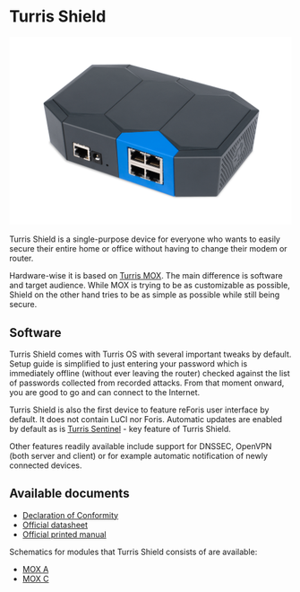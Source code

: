 # Turris Shield

![Turris Shield](shield.png)

Turris Shield is a single-purpose device for everyone who wants to easily
secure their entire home or office without having to change their modem or
router.

Hardware-wise it is based on [Turris MOX](../mox/intro.md). The main
difference is software and target audience.  While MOX is trying to be as
customizable as possible, Shield on the other hand tries to be as simple as
possible while still being secure.

## Software

Turris Shield comes with Turris OS with several important tweaks by default.
Setup guide is simplified to just entering your password which is immediately
offline (without ever leaving the router) checked against the list of passwords
collected from recorded attacks. From that moment onward, you are good to go
and can connect to the Internet.

Turris Shield is also the first device to feature reForis user interface by
default. It does not contain LuCI nor Foris. Automatic updates are enabled by
default as is [Turris Sentinel](../../basics/collect/collect.md) - key feature of
Turris Shield.

Other features readily available include support for DNSSEC, OpenVPN (both
server and client) or for example automatic notification of newly connected
devices.

## Available documents

 * [Declaration of Conformity](Shield_DoC.pdf)
 * [Official datasheet](shield_datasheet.pdf)
 * [Official printed manual](shield_manual.pdf)

Schematics for modules that Turris Shield consists of are available:

 * [MOX A](../mox/Turris_Mox_A.pdf)
 * [MOX C](../mox/Turris_Mox_C.pdf)

